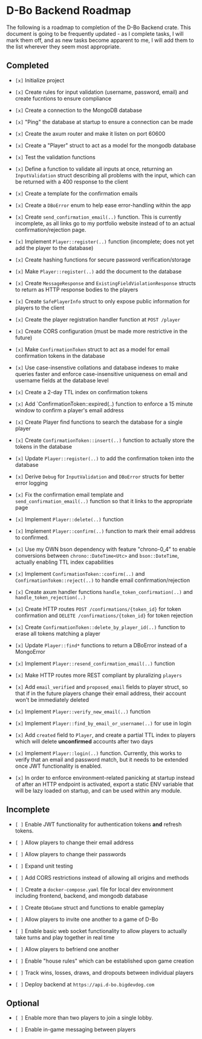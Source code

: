 # D-Bo Backend Roadmap

The following is a roadmap to completion of the D-Bo Backend crate. This document is going to be frequently updated - as I complete tasks, I will mark them off, and as new tasks become apparent to me, I will add them to the list wherever they seem most appropriate.

## Completed

- `[x]` Initialize project

- `[x]` Create rules for input validation (username, password, email) and create fucntions to ensure compliance
- `[x]` Create a connection to the MongoDB database
- `[x]` "Ping" the database at startup to ensure a connection can be made
- `[x]` Create the axum router and make it listen on port 60600
- `[x]` Create a "Player" struct to act as a model for the mongodb database
- `[x]` Test the validation functions
- `[x]` Define a function to validate all inputs at once, returning an `InputValidation` struct describing all problems with the input, which can be returned with a 400 response to the client
- `[x]` Create a template for the confirmation emails
- `[x]` Create a `DBoError` enum to help ease error-handling within the app
- `[x]` Create `send_confirmation_email(..)` function. This is currently incomplete, as all links go to my portfolio website instead of to an actual confirmation/rejection page.
- `[x]` Implement `Player::register(..)` function (incomplete; does not yet add the player to the database)
- `[x]` Create hashing functions for secure password verification/storage
- `[x]` Make `Player::register(..)` add the document to the database
- `[x]` Create `MessageResponse` and `ExistingFieldViolationResponse` structs to return as HTTP response bodies to the players
- `[x]` Create `SafePlayerInfo` struct to only expose public information for players to the client
- `[x]` Create the player registration handler function at `POST /player`
- `[x]` Create CORS configuration (must be made more restrictive in the future)
- `[x]` Make `ConfirmationToken` struct to act as a model for email confirmation tokens in the database
- `[x]` Use case-insenstive collations and database indexes to make queries faster and enforce case-insensitive uniqueness on email and username fields at the database level
- `[x]` Create a 2-day TTL index on confirmation tokens
- `[x]` Add `ConfirmationToken::expired(..) function to enforce a 15 minute window to confirm a player's email address
- `[x]` Create Player find functions to search the database for a single player
- `[x]` Create `ConfirmationToken::insert(..)` function to actually store the tokens in the database
- `[x]` Update `Player::register(..)` to add the confirmation token into the database
- `[x]` Derive `Debug` for `InputValidation` and `DBoError` structs for better error logging
- `[x]` Fix the confirmation email template and `send_confirmation_email(..)` function so that it links to the appropriate page
- `[x]` Implement `Player::delete(..)` function
- `[x]` Implement `Player::confirm(..)` function to mark their email address to confirmed.
- `[x]` Use my OWN bson dependency with feature "chrono-0_4" to enable conversions between `chrono::DateTime<Utc>` and `bson::DateTime`, actually enabling TTL index capabilities
- `[x]` Implement `ConfirmationToken::confirm(..)` and `ConfirmationTokem::reject(..)` to handle email confirmation/rejection
- `[x]` Create axum handler functions `handle_token_confirmation(..)` and `handle_token_rejection(..)`
- `[x]` Create HTTP routes `POST /confirmations/{token_id}` for token confirmation and `DELETE /confirmations/{token_id}` for token rejection
- `[x]` Create `ConfirmationToken::delete_by_player_id(..)` function to erase all tokens matching a player
- `[x]` Update `Player::find*` functions to return a DBoError instead of a MongoError
- `[x]` Implement `Player::resend_confirmation_email(..)` function
- `[x]` Make HTTP routes more REST compliant by pluralizing `players`
- `[x]` Add `email_verified` and `proposed_email` fields to player struct, so that if in the future players change their email address, their account won't be immediately deleted
- `[x]` Implement `Player::verify_new_email(..)` function
- `[x]` Implement `Player::find_by_email_or_username(..)` for use in login
- `[x]` Add `created` field to `Player`, and create a partial TTL index to players which will delete **unconfirmed** accounts after two days
- `[x]` Implement `Player::login(..)` function. Currently, this works to verify that an email and password match, but it needs to be extended once JWT functionality is enabled.
- `[x]` In order to enforce environment-related panicking at startup instead of after an HTTP endpoint is activated, export a static ENV variable that will be lazy loaded on startup, and can be used within any module.

## Incomplete

- `[ ]` Enable JWT functionality for authentication tokens **and** refresh tokens.
- `[ ]` Allow players to change their email address
- `[ ]` Allow players to change their passwords
- `[ ]` Expand unit testing
- `[ ]` Add CORS restrictions instead of allowing all origins and methods
- `[ ]` Create a `docker-compose.yaml` file for local dev environment including frontend, backend, and mongodb database
- `[ ]` Create `DBoGame` struct and functions to enable gameplay
- `[ ]` Allow players to invite one another to a game of D-Bo
- `[ ]` Enable basic web socket functionality to allow players to actually take turns and play together in real time
- `[ ]` Allow players to befriend one another
- `[ ]` Enable "house rules" which can be established upon game creation
- `[ ]` Track wins, losses, draws, and dropouts between individual players

- `[ ]` Deploy backend at `https://api.d-bo.bigdevdog.com`

## Optional

- `[ ]` Enable more than two players to join a single lobby.

- `[ ]` Enable in-game messaging between players
